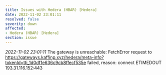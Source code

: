 ```yaml
---
title: Issues with Hedera (HBAR) [Hedera]
date: 2022-11-02 23:01:11
resolved: false
severity: down
affected:
- Hedera (HBAR) [Hedera]
section: issue
---
```


*2022-11-02 23:01:11* The gateway is unreachable: FetchError request to https://gateways.kaffinp.xyz/hedera/meta-info?tokenId=tti_1d0df1e636c9cb8ffecf535e failed, reason: connect ETIMEDOUT 193.31.116.152:443